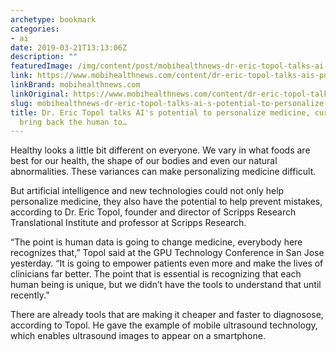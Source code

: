 ```yaml
---
archetype: bookmark
categories:
- ai
date: 2019-03-21T13:13:06Z
description: ""
featuredImage: /img/content/post/mobihealthnews-dr-eric-topol-talks-ai-s-potential-to-personalize-medicine-curb-mistakes-bring-back-the-human-to.jpg
link: https://www.mobihealthnews.com/content/dr-eric-topol-talks-ais-potential-personalize-medicine-curb-mistakes-bring-back-human-touch
linkBrand: mobihealthnews.com
linkOriginal: https://www.mobihealthnews.com/content/dr-eric-topol-talks-ais-potential-personalize-medicine-curb-mistakes-bring-back-human-touch
slug: mobihealthnews-dr-eric-topol-talks-ai-s-potential-to-personalize-medicine-curb-mistakes-bring-back-the-human-to
title: Dr. Eric Topol talks AI's potential to personalize medicine, curb mistakes,
  bring back the human to…
---
```

Healthy looks a little bit different on everyone. We vary in what foods are best for our health, the shape of our bodies and even our natural abnormalities. These variances can make personalizing medicine difficult. 

But artificial intelligence and new technologies could not only help personalize medicine, they also have the potential to help prevent mistakes, according to Dr. Eric Topol, founder and director of Scripps Research Translational Institute and professor at Scripps Research. 

“The point is human data is going to change medicine, everybody here recognizes that,” Topol said at the GPU Technology Conference in San Jose yesterday. “It is going to empower patients even more and make the lives of clinicians far better. The point that is essential is recognizing that each human being is unique, but we didn’t have the tools to understand that until recently.” 

There are already tools that are making it cheaper and faster to diagnosose, according to Topol. He gave the example of mobile ultrasound technology, which enables ultrasound images to appear on a smartphone. 


